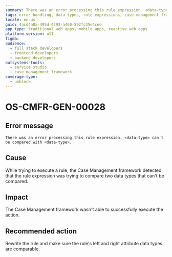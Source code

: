 ```yaml
---
summary: There was an error processing this rule expression. <data-type> can't be compared with <data-type>.
tags: error handling, data types, rule expressions, case management framework, application development
locale: en-us
guid: 4acd4a8a-495d-4293-a460-592fc35e4cee
app_type: traditional web apps, mobile apps, reactive web apps
platform-version: o11
figma:
audience:
  - full stack developers
  - frontend developers
  - backend developers
outsystems-tools:
  - service studio
  - case management framework
coverage-type:
  - unblock
---
```


# OS-CMFR-GEN-00028

## Error message

`There was an error processing this rule expression. <data-type> can't be compared with <data-type>.`

## Cause

While trying to execute a rule, the Case Management framework detected that the rule expression was trying to compare two data types that can't be compared.

## Impact

The Case Management framework wasn't able to successfully execute the action.

## Recommended action

Rewrite the rule and make sure the rule's left and right attribute data types are comparable.
